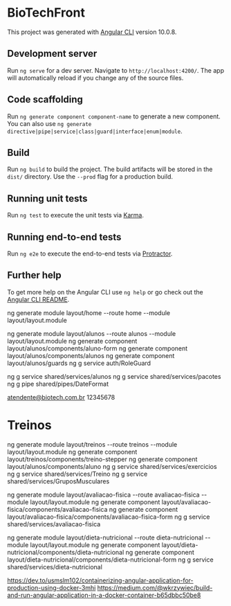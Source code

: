 # BioTechFront

This project was generated with [Angular CLI](https://github.com/angular/angular-cli) version 10.0.8.

## Development server

Run `ng serve` for a dev server. Navigate to `http://localhost:4200/`. The app will automatically reload if you change any of the source files.

## Code scaffolding

Run `ng generate component component-name` to generate a new component. You can also use `ng generate directive|pipe|service|class|guard|interface|enum|module`.

## Build

Run `ng build` to build the project. The build artifacts will be stored in the `dist/` directory. Use the `--prod` flag for a production build.

## Running unit tests

Run `ng test` to execute the unit tests via [Karma](https://karma-runner.github.io).

## Running end-to-end tests

Run `ng e2e` to execute the end-to-end tests via [Protractor](http://www.protractortest.org/).

## Further help

To get more help on the Angular CLI use `ng help` or go check out the [Angular CLI README](https://github.com/angular/angular-cli/blob/master/README.md).

ng generate module layout/home --route home --module layout/layout.module

ng generate module layout/alunos --route alunos --module layout/layout.module
ng generate component layout/alunos/components/aluno-form
ng generate component layout/alunos/components/alunos
ng generate component layout/alunos/guards
ng g service auth/RoleGuard

ng g service shared/services/alunos
ng g service shared/services/pacotes
ng g pipe shared/pipes/DateFormat

atendente@biotech.com.br 12345678

# Treinos

ng generate module layout/treinos --route treinos --module layout/layout.module
ng generate component layout/treinos/components/treino-stepper
ng generate component layout/alunos/components/aluno
ng g service shared/services/exercicios
ng g service shared/services/Treino
ng g service shared/services/GruposMusculares

ng generate module layout/avaliacao-fisica --route avaliacao-fisica --module layout/layout.module
ng generate component layout/avaliacao-fisica/components/avaliacao-fisica
ng generate component layout/avaliacao-fisica/components/avaliacao-fisica-form
ng g service shared/services/avaliacao-fisica

ng generate module layout/dieta-nutricional --route dieta-nutricional --module layout/layout.module
ng generate component layout/dieta-nutricional/components/dieta-nutricional
ng generate component layout/dieta-nutricional/components/dieta-nutricional-form
ng g service shared/services/dieta-nutricional

<https://dev.to/usmslm102/containerizing-angular-application-for-production-using-docker-3mhi>
<https://medium.com/@wkrzywiec/build-and-run-angular-application-in-a-docker-container-b65dbbc50be8>
